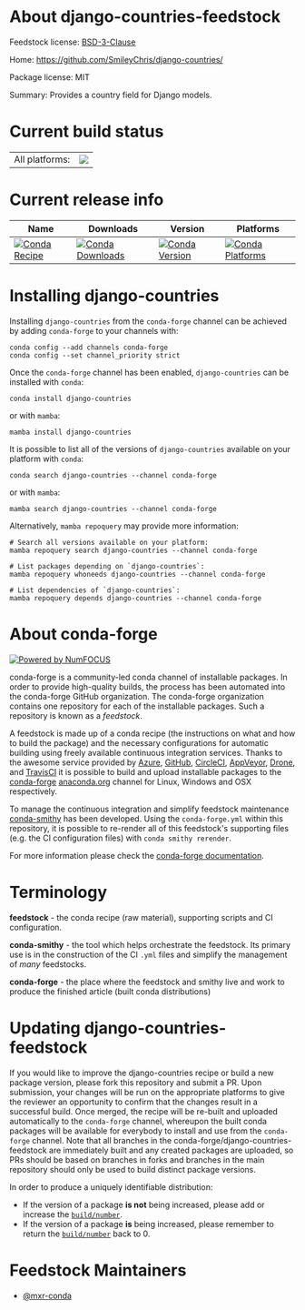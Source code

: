 About django-countries-feedstock
================================

Feedstock license: [BSD-3-Clause](https://github.com/conda-forge/django-countries-feedstock/blob/main/LICENSE.txt)

Home: https://github.com/SmileyChris/django-countries/

Package license: MIT

Summary: Provides a country field for Django models.

Current build status
====================


<table><tr><td>All platforms:</td>
    <td>
      <a href="https://dev.azure.com/conda-forge/feedstock-builds/_build/latest?definitionId=15123&branchName=main">
        <img src="https://dev.azure.com/conda-forge/feedstock-builds/_apis/build/status/django-countries-feedstock?branchName=main">
      </a>
    </td>
  </tr>
</table>

Current release info
====================

| Name | Downloads | Version | Platforms |
| --- | --- | --- | --- |
| [![Conda Recipe](https://img.shields.io/badge/recipe-django--countries-green.svg)](https://anaconda.org/conda-forge/django-countries) | [![Conda Downloads](https://img.shields.io/conda/dn/conda-forge/django-countries.svg)](https://anaconda.org/conda-forge/django-countries) | [![Conda Version](https://img.shields.io/conda/vn/conda-forge/django-countries.svg)](https://anaconda.org/conda-forge/django-countries) | [![Conda Platforms](https://img.shields.io/conda/pn/conda-forge/django-countries.svg)](https://anaconda.org/conda-forge/django-countries) |

Installing django-countries
===========================

Installing `django-countries` from the `conda-forge` channel can be achieved by adding `conda-forge` to your channels with:

```
conda config --add channels conda-forge
conda config --set channel_priority strict
```

Once the `conda-forge` channel has been enabled, `django-countries` can be installed with `conda`:

```
conda install django-countries
```

or with `mamba`:

```
mamba install django-countries
```

It is possible to list all of the versions of `django-countries` available on your platform with `conda`:

```
conda search django-countries --channel conda-forge
```

or with `mamba`:

```
mamba search django-countries --channel conda-forge
```

Alternatively, `mamba repoquery` may provide more information:

```
# Search all versions available on your platform:
mamba repoquery search django-countries --channel conda-forge

# List packages depending on `django-countries`:
mamba repoquery whoneeds django-countries --channel conda-forge

# List dependencies of `django-countries`:
mamba repoquery depends django-countries --channel conda-forge
```


About conda-forge
=================

[![Powered by
NumFOCUS](https://img.shields.io/badge/powered%20by-NumFOCUS-orange.svg?style=flat&colorA=E1523D&colorB=007D8A)](https://numfocus.org)

conda-forge is a community-led conda channel of installable packages.
In order to provide high-quality builds, the process has been automated into the
conda-forge GitHub organization. The conda-forge organization contains one repository
for each of the installable packages. Such a repository is known as a *feedstock*.

A feedstock is made up of a conda recipe (the instructions on what and how to build
the package) and the necessary configurations for automatic building using freely
available continuous integration services. Thanks to the awesome service provided by
[Azure](https://azure.microsoft.com/en-us/services/devops/), [GitHub](https://github.com/),
[CircleCI](https://circleci.com/), [AppVeyor](https://www.appveyor.com/),
[Drone](https://cloud.drone.io/welcome), and [TravisCI](https://travis-ci.com/)
it is possible to build and upload installable packages to the
[conda-forge](https://anaconda.org/conda-forge) [anaconda.org](https://anaconda.org/)
channel for Linux, Windows and OSX respectively.

To manage the continuous integration and simplify feedstock maintenance
[conda-smithy](https://github.com/conda-forge/conda-smithy) has been developed.
Using the ``conda-forge.yml`` within this repository, it is possible to re-render all of
this feedstock's supporting files (e.g. the CI configuration files) with ``conda smithy rerender``.

For more information please check the [conda-forge documentation](https://conda-forge.org/docs/).

Terminology
===========

**feedstock** - the conda recipe (raw material), supporting scripts and CI configuration.

**conda-smithy** - the tool which helps orchestrate the feedstock.
                   Its primary use is in the construction of the CI ``.yml`` files
                   and simplify the management of *many* feedstocks.

**conda-forge** - the place where the feedstock and smithy live and work to
                  produce the finished article (built conda distributions)


Updating django-countries-feedstock
===================================

If you would like to improve the django-countries recipe or build a new
package version, please fork this repository and submit a PR. Upon submission,
your changes will be run on the appropriate platforms to give the reviewer an
opportunity to confirm that the changes result in a successful build. Once
merged, the recipe will be re-built and uploaded automatically to the
`conda-forge` channel, whereupon the built conda packages will be available for
everybody to install and use from the `conda-forge` channel.
Note that all branches in the conda-forge/django-countries-feedstock are
immediately built and any created packages are uploaded, so PRs should be based
on branches in forks and branches in the main repository should only be used to
build distinct package versions.

In order to produce a uniquely identifiable distribution:
 * If the version of a package **is not** being increased, please add or increase
   the [``build/number``](https://docs.conda.io/projects/conda-build/en/latest/resources/define-metadata.html#build-number-and-string).
 * If the version of a package **is** being increased, please remember to return
   the [``build/number``](https://docs.conda.io/projects/conda-build/en/latest/resources/define-metadata.html#build-number-and-string)
   back to 0.

Feedstock Maintainers
=====================

* [@mxr-conda](https://github.com/mxr-conda/)

